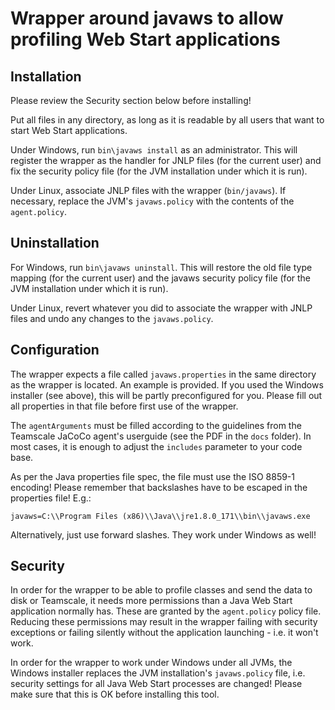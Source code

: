 # Wrapper around javaws to allow profiling Web Start applications

## Installation

Please review the Security section below before installing!

Put all files in any directory, as long as it is readable by all users that want to start
Web Start applications.

Under Windows, run `bin\javaws install` as an administrator. This will register the wrapper as the handler for JNLP files
(for the current user) and fix the security policy file (for the JVM installation under which it is run).

Under Linux, associate JNLP files with the wrapper (`bin/javaws`). If necessary, replace the JVM's `javaws.policy`
with the contents of the `agent.policy`.

## Uninstallation

For Windows, run `bin\javaws uninstall`. This will restore the old file type mapping (for the current user)
and the javaws security policy file (for the JVM installation under which it is run).

Under Linux, revert whatever you did to associate the wrapper with JNLP files and undo any changes to the `javaws.policy`.

## Configuration

The wrapper expects a file called `javaws.properties` in the same directory as the wrapper is located.
An example is provided. If you used the Windows installer (see above), this will be partly preconfigured for you.
Please fill out all properties in that file before first use of the wrapper.

The `agentArguments` must be filled according to the guidelines from the Teamscale JaCoCo agent's userguide
(see the PDF in the `docs` folder). In most cases, it is enough to adjust the `includes` parameter to
your code base.

As per the Java properties file spec, the file must use the ISO 8859-1 encoding!
Please remember that backslashes have to be escaped in the properties file! E.g.:

    javaws=C:\\Program Files (x86)\\Java\\jre1.8.0_171\\bin\\javaws.exe

Alternatively, just use forward slashes. They work under Windows as well!

## Security

In order for the wrapper to be able to profile classes and send the data to disk or Teamscale, it needs
more permissions than a Java Web Start application normally has. These are granted by the `agent.policy`
policy file. Reducing these permissions may result in the wrapper failing with security exceptions or
failing silently without the application launching - i.e. it won't work.

In order for the wrapper to work under Windows under all JVMs, the Windows installer replaces the JVM
installation's `javaws.policy` file, i.e. security settings for all Java Web Start processes are
changed! Please make sure that this is OK before installing this tool.

